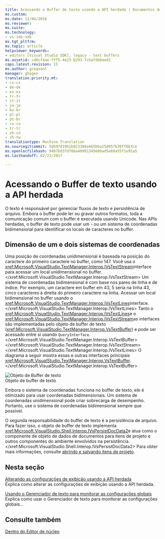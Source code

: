 ```yaml
---
title: Acessando o Buffer de texto usando a API herdada | Documentos do Microsoft
ms.custom: 
ms.date: 11/04/2016
ms.reviewer: 
ms.suite: 
ms.technology:
- vs-ide-sdk
ms.tgt_pltfrm: 
ms.topic: article
helpviewer_keywords:
- editors [Visual Studio SDK], legacy - text buffers
ms.assetid: cd6cf4ae-fff5-4e23-b293-7cbafdb8aed2
caps.latest.revision: 15
ms.author: gregvanl
manager: ghogen
translation.priority.mt:
- cs-cz
- de-de
- es-es
- fr-fr
- it-it
- ja-jp
- ko-kr
- pl-pl
- pt-br
- ru-ru
- tr-tr
- zh-cn
- zh-tw
translationtype: Machine Translation
ms.sourcegitcommit: 5db97d19b1b823388a465bba15d057b30ff0b3ce
ms.openlocfilehash: 9487bd37d786a40981345609ad5e69a55f1e91a5
ms.lasthandoff: 02/22/2017

---
```

# <a name="accessing-the-text-buffer-by-using-the-legacy-api"></a>Acessando o Buffer de texto usando a API herdada
O texto é responsável por gerenciar fluxos de texto e persistência de arquivo. Embora o buffer pode ler ou gravar outros formatos, toda a comunicação comum com o buffer é executada usando Unicode. Nas APIs herdadas, o buffer de texto pode usar um - ou um sistema de coordenadas bidimensional para identificar os locais de caracteres no buffer.  
  
## <a name="one--and-two-dimension-coordinate-systems"></a>Dimensão de um e dois sistemas de coordenadas  
 Uma posição de coordenadas unidimensional é baseada na posição do caractere do primeiro caractere no buffer, como 147. Você usa o <xref:Microsoft.VisualStudio.TextManager.Interop.IVsTextStream>interface para acessar um local unidimensional no buffer.</xref:Microsoft.VisualStudio.TextManager.Interop.IVsTextStream> Um sistema de coordenadas bidimensional é com base nos pares de linha e de índice. Por exemplo, um caractere em buffer em 43, 5 seria na linha 43, cinco caracteres à direita do primeiro caractere na linha. Acessar um local bidimensional no buffer usando o <xref:Microsoft.VisualStudio.TextManager.Interop.IVsTextLines>interface.</xref:Microsoft.VisualStudio.TextManager.Interop.IVsTextLines> Tanto o <xref:Microsoft.VisualStudio.TextManager.Interop.IVsTextLines>e o <xref:Microsoft.VisualStudio.TextManager.Interop.IVsTextStream>as interfaces são implementadas pelo objeto de buffer de texto (<xref:Microsoft.VisualStudio.TextManager.Interop.VsTextBuffer>) e pode ser acessado entre si usando `QueryInterface`.</xref:Microsoft.VisualStudio.TextManager.Interop.VsTextBuffer> </xref:Microsoft.VisualStudio.TextManager.Interop.IVsTextStream> </xref:Microsoft.VisualStudio.TextManager.Interop.IVsTextLines> O diagrama a seguir mostra essas e outras interfaces principais <xref:Microsoft.VisualStudio.TextManager.Interop.VsTextBuffer>.</xref:Microsoft.VisualStudio.TextManager.Interop.VsTextBuffer>  
  
 ![Objeto de Buffer de texto](~/extensibility/media/vstextbuffer.gif "vsTextBuffer")  
Objeto de buffer de texto  
  
 Embora o sistema de coordenadas funciona no buffer de texto, ele é otimizado para usar coordenadas bidimensionais. Um sistema de coordenadas unidimensional pode criar sobrecarga de desempenho. Portanto, use o sistema de coordenadas bidimensional sempre que possível.  
  
 O segunda responsabilidade do buffer de texto é a persistência de arquivo. Para fazer isso, o objeto de buffer de texto implementa <xref:Microsoft.VisualStudio.Shell.Interop.IVsPersistDocData2>e atua como o componente de objeto de dados de documentos para itens de projeto e outros componentes do ambiente envolvidos na persistência.</xref:Microsoft.VisualStudio.Shell.Interop.IVsPersistDocData2> Para obter mais informações, consulte [abrindo e salvando itens de projeto](../extensibility/internals/opening-and-saving-project-items.md).  
  
## <a name="in-this-section"></a>Nesta seção  
 [Alterando as configurações de exibição usando a API herdada](../extensibility/changing-view-settings-by-using-the-legacy-api.md)  
 Explica como alterar as configurações de exibição usando a API herdada.  
  
 [Usando o Gerenciador de texto para monitorar as configurações globais](../extensibility/using-the-text-manager-to-monitor-global-settings.md)  
 Explica como usar o Gerenciador de texto para monitorar as configurações globais...  
  
## <a name="see-also"></a>Consulte também  
 [Dentro do Editor de núcleo](../extensibility/inside-the-core-editor.md)
